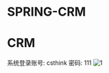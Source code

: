 # SPRING-CRM

# CRM
系统登录账号: csthink 密码: 111
![1](SPRING-WEB/src/main/webapp/image/shortcut/1.gif)



